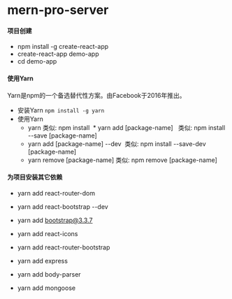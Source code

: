 # mern-pro-server
#### 项目创建
* npm install -g create-react-app
* create-react-app demo-app
* cd demo-app

#### 使用Yarn
Yarn是npm的一个备选替代性方案。由Facebook于2016年推出。
- 安装Yarn
 <code>npm install -g yarn</code>
- 使用Yarn
  * yarn  类似: npm install
  * yarn add [package-name]   类似: npm install --save [package-name] 
  * yarn add [package-name] --dev  类似: npm install --save-dev [package-name] 
  * yarn remove [package-name]   类似: npm remove  [package-name] 
  
#### 为项目安装其它依赖
* yarn add react-router-dom
* yarn add react-bootstrap --dev
* yarn add bootstrap@3.3.7
* yarn add react-icons
* yarn add react-router-bootstrap

* yarn add express 
* yarn add body-parser 
* yarn add mongoose

